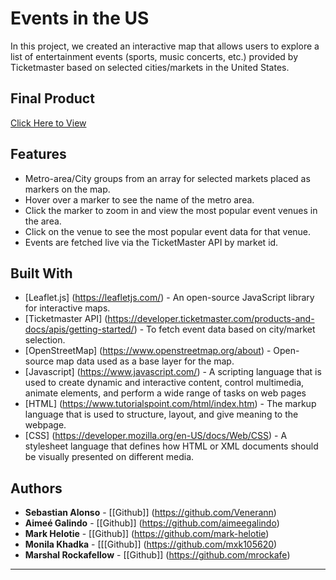 # Events in the US

In this project, we created an interactive map that allows users to explore a list of entertainment events (sports, music concerts, etc.) provided by Ticketmaster based on selected cities/markets in the United States.

## Final Product

[Click Here to View](https://mark-helotie.github.io/Project3-Team6/)

## Features

- Metro-area/City groups from an array for selected markets placed as markers on the map.
- Hover over a marker to see the name of the metro area.
- Click the marker to zoom in and view the most popular event venues in the area.
- Click on the venue to see the most popular event data for that venue.
- Events are fetched live via the TicketMaster API by market id.

## Built With

- [Leaflet.js] (https://leafletjs.com/) - An open-source JavaScript library for interactive maps.
- [Ticketmaster API] (https://developer.ticketmaster.com/products-and-docs/apis/getting-started/) - To fetch event data based on city/market selection.
- [OpenStreetMap] (https://www.openstreetmap.org/about) - Open-source map data used as a base layer for the map.
- [Javascript] (https://www.javascript.com/) - A scripting language that is used to create dynamic and interactive content, control multimedia, animate elements, and perform a wide range of tasks on web pages
- [HTML] (https://www.tutorialspoint.com/html/index.htm) - The markup language that is used to structure, layout, and give meaning to the webpage.
- [CSS] (https://developer.mozilla.org/en-US/docs/Web/CSS) - A stylesheet language that defines how HTML or XML documents should be visually presented on different media.

## Authors

- **Sebastian Alonso** - [[Github]] (https://github.com/Venerann)
- **Aimeé Galindo** - [[Github]] (https://github.com/aimeegalindo)
- **Mark Helotie** - [[Github]] (https://github.com/mark-helotie)
- **Monila Khadka** - [[[Github]] (https://github.com/mxk105620)
- **Marshal Rockafellow** - [[Github]] (https://github.com/mrockafe)

-------------------------------------------------------------------------------------------------------



